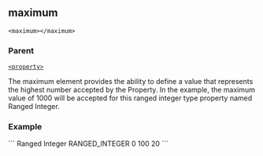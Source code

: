 ## maximum

`<maximum></maximum>`


### Parent

[`<property>`][1]


The maximum element provides the ability to define a value that represents the  highest number accepted by the Property. In the example, the maximum value of 1000 will be accepted for this ranged integer type property named Ranged Integer.

### Example

<property>
```
			<name>Ranged Integer</name>
			<type>RANGED_INTEGER</type>
			<minimum>0</minimum>
			<maximum>100</maximum>
			<default>20</default>
</property>
```




[1]:	https://verbose-telegram-5004f902.pages.github.io/#properties-xml-property